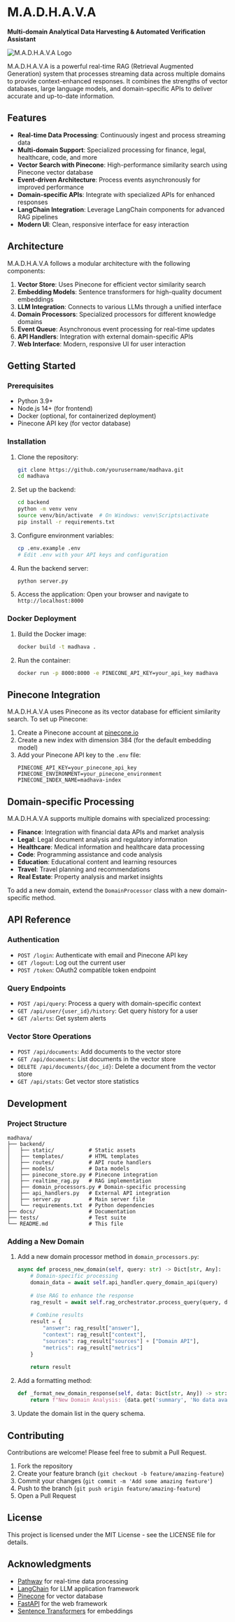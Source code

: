 # M.A.D.H.A.V.A

**Multi-domain Analytical Data Harvesting & Automated Verification Assistant**

![M.A.D.H.A.V.A Logo](backend/static/images/logo.svg)

M.A.D.H.A.V.A is a powerful real-time RAG (Retrieval Augmented Generation) system that processes streaming data across multiple domains to provide context-enhanced responses. It combines the strengths of vector databases, large language models, and domain-specific APIs to deliver accurate and up-to-date information.

## Features

- **Real-time Data Processing**: Continuously ingest and process streaming data
- **Multi-domain Support**: Specialized processing for finance, legal, healthcare, code, and more
- **Vector Search with Pinecone**: High-performance similarity search using Pinecone vector database
- **Event-driven Architecture**: Process events asynchronously for improved performance
- **Domain-specific APIs**: Integrate with specialized APIs for enhanced responses
- **LangChain Integration**: Leverage LangChain components for advanced RAG pipelines
- **Modern UI**: Clean, responsive interface for easy interaction

## Architecture

M.A.D.H.A.V.A follows a modular architecture with the following components:

1. **Vector Store**: Uses Pinecone for efficient vector similarity search
2. **Embedding Models**: Sentence transformers for high-quality document embeddings
3. **LLM Integration**: Connects to various LLMs through a unified interface
4. **Domain Processors**: Specialized processors for different knowledge domains
5. **Event Queue**: Asynchronous event processing for real-time updates
6. **API Handlers**: Integration with external domain-specific APIs
7. **Web Interface**: Modern, responsive UI for user interaction

## Getting Started

### Prerequisites

- Python 3.9+
- Node.js 14+ (for frontend)
- Docker (optional, for containerized deployment)
- Pinecone API key (for vector database)

### Installation

1. Clone the repository:
   ```bash
   git clone https://github.com/yourusername/madhava.git
   cd madhava
   ```

2. Set up the backend:
   ```bash
   cd backend
   python -m venv venv
   source venv/bin/activate  # On Windows: venv\Scripts\activate
   pip install -r requirements.txt
   ```

3. Configure environment variables:
   ```bash
   cp .env.example .env
   # Edit .env with your API keys and configuration
   ```

4. Run the backend server:
   ```bash
   python server.py
   ```

5. Access the application:
   Open your browser and navigate to `http://localhost:8000`

### Docker Deployment

1. Build the Docker image:
   ```bash
   docker build -t madhava .
   ```

2. Run the container:
   ```bash
   docker run -p 8000:8000 -e PINECONE_API_KEY=your_api_key madhava
   ```

## Pinecone Integration

M.A.D.H.A.V.A uses Pinecone as its vector database for efficient similarity search. To set up Pinecone:

1. Create a Pinecone account at [pinecone.io](https://www.pinecone.io/)
2. Create a new index with dimension 384 (for the default embedding model)
3. Add your Pinecone API key to the `.env` file:
   ```
   PINECONE_API_KEY=your_pinecone_api_key
   PINECONE_ENVIRONMENT=your_pinecone_environment
   PINECONE_INDEX_NAME=madhava-index
   ```

## Domain-specific Processing

M.A.D.H.A.V.A supports multiple domains with specialized processing:

- **Finance**: Integration with financial data APIs and market analysis
- **Legal**: Legal document analysis and regulatory information
- **Healthcare**: Medical information and healthcare data processing
- **Code**: Programming assistance and code analysis
- **Education**: Educational content and learning resources
- **Travel**: Travel planning and recommendations
- **Real Estate**: Property analysis and market insights

To add a new domain, extend the `DomainProcessor` class with a new domain-specific method.

## API Reference

### Authentication

- `POST /login`: Authenticate with email and Pinecone API key
- `GET /logout`: Log out the current user
- `POST /token`: OAuth2 compatible token endpoint

### Query Endpoints

- `POST /api/query`: Process a query with domain-specific context
- `GET /api/user/{user_id}/history`: Get query history for a user
- `GET /alerts`: Get system alerts

### Vector Store Operations

- `POST /api/documents`: Add documents to the vector store
- `GET /api/documents`: List documents in the vector store
- `DELETE /api/documents/{doc_id}`: Delete a document from the vector store
- `GET /api/stats`: Get vector store statistics

## Development

### Project Structure

```
madhava/
├── backend/
│   ├── static/           # Static assets
│   ├── templates/        # HTML templates
│   ├── routes/           # API route handlers
│   ├── models/           # Data models
│   ├── pinecone_store.py # Pinecone integration
│   ├── realtime_rag.py   # RAG implementation
│   ├── domain_processors.py # Domain-specific processing
│   ├── api_handlers.py   # External API integration
│   ├── server.py         # Main server file
│   └── requirements.txt  # Python dependencies
├── docs/                 # Documentation
├── tests/                # Test suite
└── README.md             # This file
```

### Adding a New Domain

1. Add a new domain processor method in `domain_processors.py`:
   ```python
   async def process_new_domain(self, query: str) -> Dict[str, Any]:
       # Domain-specific processing
       domain_data = await self.api_handler.query_domain_api(query)
       
       # Use RAG to enhance the response
       rag_result = await self.rag_orchestrator.process_query(query, domain="new_domain")
       
       # Combine results
       result = {
           "answer": rag_result["answer"],
           "context": rag_result["context"],
           "sources": rag_result["sources"] + ["Domain API"],
           "metrics": rag_result["metrics"]
       }
       
       return result
   ```

2. Add a formatting method:
   ```python
   def _format_new_domain_response(self, data: Dict[str, Any]) -> str:
       return f"New Domain Analysis: {data.get('summary', 'No data available')}"
   ```

3. Update the domain list in the query schema.

## Contributing

Contributions are welcome! Please feel free to submit a Pull Request.

1. Fork the repository
2. Create your feature branch (`git checkout -b feature/amazing-feature`)
3. Commit your changes (`git commit -m 'Add some amazing feature'`)
4. Push to the branch (`git push origin feature/amazing-feature`)
5. Open a Pull Request

## License

This project is licensed under the MIT License - see the LICENSE file for details.

## Acknowledgments

- [Pathway](https://github.com/pathwaycom/pathway) for real-time data processing
- [LangChain](https://github.com/langchain-ai/langchain) for LLM application framework
- [Pinecone](https://www.pinecone.io/) for vector database
- [FastAPI](https://fastapi.tiangolo.com/) for the web framework
- [Sentence Transformers](https://www.sbert.net/) for embeddings
